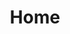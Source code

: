 ---
title: Home
content_blocks:
  - _bookshop_name: Hero
    greeting_info:
      messages:
        - "Hej"
        - "Hallo"
        - "Hola"
        - "Habari"
        - "Something new"
      heading_text: A new heading
---